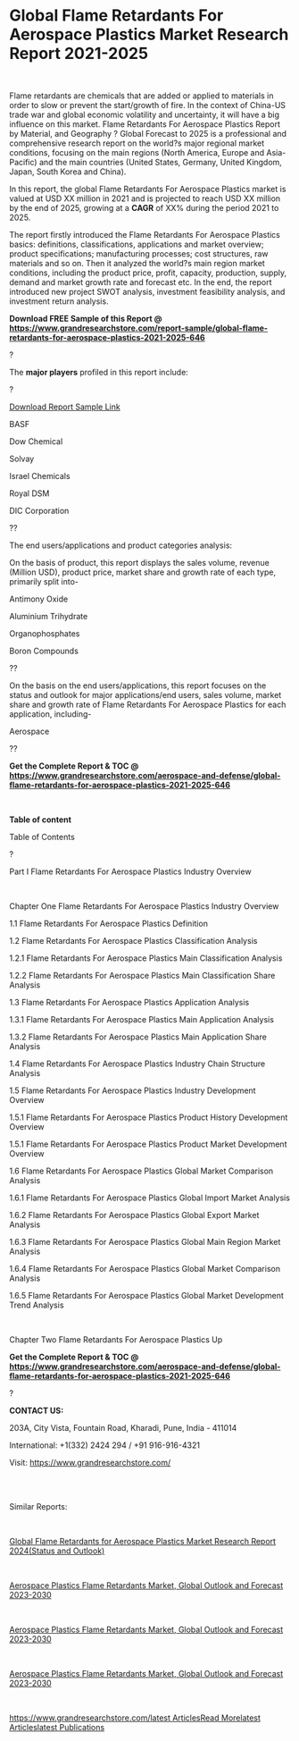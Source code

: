 <h1>Global Flame Retardants For Aerospace Plastics Market Research Report 2021-2025</h1><br/><p>Flame retardants are chemicals that are added or applied to materials in order to slow or prevent the start/growth of fire. In the context of China-US trade war and global economic volatility and uncertainty, it will have a big influence on this market. Flame Retardants For Aerospace Plastics Report by Material, and Geography ? Global Forecast to 2025 is a professional and comprehensive research report on the world?s major regional market conditions, focusing on the main regions (North America, Europe and Asia-Pacific) and the main countries (United States, Germany, United Kingdom, Japan, South Korea and China).</p>
 
 
 
 <p>In this report, the global Flame Retardants For Aerospace Plastics market is valued at USD XX million in 2021 and is projected to reach USD XX million by the end of 2025, growing at a <strong>CAGR</strong> of XX% during the period 2021 to 2025.</p>
 
 
 
 <p>The report firstly introduced the Flame Retardants For Aerospace Plastics basics: definitions, classifications, applications and market overview; product specifications; manufacturing processes; cost structures, raw materials and so on. Then it analyzed the world?s main region market conditions, including the product price, profit, capacity, production, supply, demand and market growth rate and forecast etc. In the end, the report introduced new project SWOT analysis, investment feasibility analysis, and investment return analysis.</p>
 
 
 
 <div><b>Download FREE Sample of this Report @ <a href="https://www.grandresearchstore.com/report-sample/global-flame-retardants-for-aerospace-plastics-2021-2025-646">https://www.grandresearchstore.com/report-sample/global-flame-retardants-for-aerospace-plastics-2021-2025-646</a></b></div>
 
 
 
 <p>? </p>
 
 
 
 <p>The <strong>major players</strong> profiled in this report include:</p>
 
 
 
 <p>? </p>
 
 
 
 <p><a href="https://www.grandresearchstore.com/mr-admin/report-sample/global-flame-retardants-for-aerospace-plastics-2021-2025-646">Download Report Sample Link</a></p>
 
 
 
 <p>BASF</p>
 
 
 
 <p>Dow Chemical</p>
 
 
 
 <p>Solvay</p>
 
 
 
 <p>Israel Chemicals</p>
 
 
 
 <p>Royal DSM</p>
 
 
 
 <p>DIC Corporation</p>
 
 
 
 <p>??</p>
 
 
 
 <p>The end users/applications and product categories analysis:</p>
 
 
 
 <p>On the basis of product, this report displays the sales volume, revenue (Million USD), product price, market share and growth rate of each type, primarily split into-</p>
 
 
 
 <p>Antimony Oxide</p>
 
 
 
 <p>Aluminium Trihydrate</p>
 
 
 
 <p>Organophosphates</p>
 
 
 
 <p>Boron Compounds</p>
 
 
 
 <p>??</p>
 
 
 
 <p>On the basis on the end users/applications, this report focuses on the status and outlook for major applications/end users, sales volume, market share and growth rate of Flame Retardants For Aerospace Plastics for each application, including-</p>
 
 
 
 <p>Aerospace</p>
 
 
 
 <p>??</p>
 
 
 
 <div><b>Get the Complete Report & TOC @ <a href="https://www.grandresearchstore.com/aerospace-and-defense/global-flame-retardants-for-aerospace-plastics-2021-2025-646">https://www.grandresearchstore.com/aerospace-and-defense/global-flame-retardants-for-aerospace-plastics-2021-2025-646</a></b></div>
 
 
 
 <p><br />
 
 <b>Table of content</b></p>
 
 
 
 <p>Table of Contents<br />
 
 ?<br />
 
 Part I Flame Retardants For Aerospace Plastics Industry Overview<br />
 
 <br />
 
 Chapter One Flame Retardants For Aerospace Plastics Industry Overview<br />
 
 1.1 Flame Retardants For Aerospace Plastics Definition<br />
 
 1.2 Flame Retardants For Aerospace Plastics Classification Analysis<br />
 
 1.2.1 Flame Retardants For Aerospace Plastics Main Classification Analysis<br />
 
 1.2.2 Flame Retardants For Aerospace Plastics Main Classification Share Analysis<br />
 
 1.3 Flame Retardants For Aerospace Plastics Application Analysis<br />
 
 1.3.1 Flame Retardants For Aerospace Plastics Main Application Analysis<br />
 
 1.3.2 Flame Retardants For Aerospace Plastics Main Application Share Analysis<br />
 
 1.4 Flame Retardants For Aerospace Plastics Industry Chain Structure Analysis<br />
 
 1.5 Flame Retardants For Aerospace Plastics Industry Development Overview<br />
 
 1.5.1 Flame Retardants For Aerospace Plastics Product History Development Overview<br />
 
 1.5.1 Flame Retardants For Aerospace Plastics Product Market Development Overview<br />
 
 1.6 Flame Retardants For Aerospace Plastics Global Market Comparison Analysis<br />
 
 1.6.1 Flame Retardants For Aerospace Plastics Global Import Market Analysis<br />
 
 1.6.2 Flame Retardants For Aerospace Plastics Global Export Market Analysis<br />
 
 1.6.3 Flame Retardants For Aerospace Plastics Global Main Region Market Analysis<br />
 
 1.6.4 Flame Retardants For Aerospace Plastics Global Market Comparison Analysis<br />
 
 1.6.5 Flame Retardants For Aerospace Plastics Global Market Development Trend Analysis<br />
 
 <br />
 
 Chapter Two Flame Retardants For Aerospace Plastics Up</p>
 
 
 
 <div><b>Get the Complete Report & TOC @ <a href="https://www.grandresearchstore.com/aerospace-and-defense/global-flame-retardants-for-aerospace-plastics-2021-2025-646">https://www.grandresearchstore.com/aerospace-and-defense/global-flame-retardants-for-aerospace-plastics-2021-2025-646</a></b></div>
 
 
 
 <p>? </p>
 
 
 
 <p><b>CONTACT US:</b><br />
 
 203A, City Vista, Fountain Road, Kharadi, Pune, India - 411014<br />
 
 International: +1(332) 2424 294 / +91 916-916-4321<br />
 
 Visit: <a href="https://www.grandresearchstore.com/">https://www.grandresearchstore.com/</a><br />
 
 <br />
 
 <br />
 
 Similar Reports:<br />
 
 <br />
 
 <a href="https://www.grandresearchstore.com/chemicals-and-materials/global-flame-retardants-for-aerospace-plastics-2024-811">Global Flame Retardants for Aerospace Plastics Market Research Report 2024(Status and Outlook)</a><br />
 
 <br />
 
 <a href="https://www.grandresearchstore.com/chemicals-and-materials/global-aerospace-plastics-flame-retardants-forecast-2023-2030-488">Aerospace Plastics Flame Retardants Market, Global Outlook and Forecast 2023-2030</a><br />
 
 <br />
 
 <a href="https://www.grandresearchstore.com/chemicals-and-materials/global-aerospace-plastics-flame-retardants-forecast-2023-2030-300">Aerospace Plastics Flame Retardants Market, Global Outlook and Forecast 2023-2030</a><br />
 
 <br />
 
 <a href="https://www.grandresearchstore.com/chemicals-and-materials/global-aerospace-plastics-flame-retardants-forecast-2023-2030-699">Aerospace Plastics Flame Retardants Market, Global Outlook and Forecast 2023-2030</a><br />
 
 <br />
 
 <a href="https://gyeongbokgung.com">https://www.grandresearchstore.com/</a><a href="https://hallyeomaritime.com">latest Articles</a><a href="https://jingwansa.com">Read More</a><a href="https://nguoiviet.jp/">latest Articles</a><a href="https://www.intelmarketresearch.com/">latest Publications</a></p>